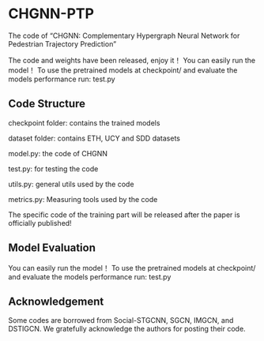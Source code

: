 # CHGNN-PTP

The code of “CHGNN: Complementary Hypergraph Neural Network for Pedestrian Trajectory Prediction”

The code and weights have been released, enjoy it！ You can easily run the model！ To use the pretrained models at checkpoint/ and evaluate the models performance run:  test.py


## Code Structure
checkpoint folder: contains the trained models

dataset folder: contains ETH, UCY and SDD datasets

model.py: the code of CHGNN

test.py: for testing the code

utils.py: general utils used by the code

metrics.py: Measuring tools used by the code

The specific code of the training part will be released after the paper is officially published!

## Model Evaluation
You can easily run the model！ To use the pretrained models at checkpoint/ and evaluate the models performance run:  test.py

## Acknowledgement
Some codes are borrowed from Social-STGCNN, SGCN, IMGCN, and DSTIGCN. We gratefully acknowledge the authors for posting their code.

